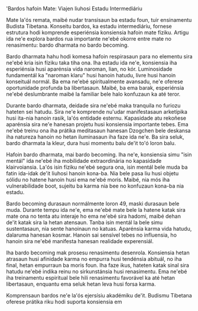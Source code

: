 'Bardos hafoin Mate: Viajen liuhosi Estadu Intermediáriu

Mate la'ós remata, maibé nudar transisaun ba estadu foun, tuir ensinamentu Budista Tibetana. Konseitu bardos, ka estadu intermediáriu, fornese estrutura hodi komprende esperiénsia konsiensia hafoin mate fíziku. Artigu ida ne'e explora bardos rua importante ne'ebé okorre entre mate no renasimentu: bardo dharmata no bardo becoming.

Bardo dharmata hahu hodi komesa hafoin respirasaun para no elementu sira ne'ebé kria isin fíziku taka tiha ona. Iha estadu ida ne'e, konsiensia iha esperiénsia husi aparénsia vida naroman, lian, no kór. Luminosidade fundamentál ka "naroman klaru" husi hanoin hatudu, livre husi hanoin konseituál normál. Ba ema ne'ebé spiritualmente avansadu, ne'e oferese oportunidade profunda ba libertasaun. Maibé, ba ema barak, esperiénsia ne'ebé deslumbrante maibé la familiar bele halo konfuzaun ka até teror.

Durante bardo dharmata, deidade sira ne'ebé maka tranquila no furiozu hateten sei hatudu. Sira ne'e komprende nu'udar manifestasaun arketípika husi ita-nia hanoin rasik, la'ós entidade esternu. Kapasidade atu rekoñese aparénsia sira ne'e hanesan projetu husi konsiensia importante tebes. Ema ne'ebé treinu ona iha prátika meditasaun hanesan Dzogchen bele deskansa iha natureza hanoin no hetan iluminasaun iha faze ida ne'e. Ba sira seluk, bardo dharmata la kleur, dura husi momentu balu de'it to'ó loron balu.

Hafoin bardo dharmata, mai bardo becoming. Iha ne'e, konsiensia simu "isin mentál" ida ne'ebé iha mobilidade extraordinária no kapasidade klairvoiansia. La'ós isin fíziku ne'ebé segura ona, isin mentál bele muda ba fatin ida-idak de'it liuhosi hanoin kona-ba. Nia bele pasa liu husi objetu sólidu no hatene hanoin husi ema ne'ebé moris. Maibé, nia mós iha vulnerabilidade boot, sujeitu ba karma nia bee no konfuzaun kona-ba nia estadu.

Bardo becoming durasaun normálmente loron 49, maski durasaun bele muda. Durante tempu ida ne'e, ema ne'ebé mate bele la hatene katak sira mate ona no tenta atu interaje ho ema ne'ebé sira hadomi, maibé dehan de'it katak sira la hetan atensaun. Tanba isin mentál la bele simu sustentasaun, nia sente hanoinaun no katuas. Aparénsia karma vida hatudu, dalaruma hanesan kosmar. Hanoin sai sensível tebes no influensia, ho hanoin sira ne'ebé manifesta hanesan realidade experensiál.

Iha bardo becoming mak prosesu renasimentu desenrola. Konsiensia hetan atrasaun husi afinidade karma no empurra husi tendénsia abituál, no iha final, hetan empurraun ba moris foun. Iha faze ikus, hateten katak sinal sira hatudu ne'ebé indika reinu no sirkunstánsia husi renasimentu. Ema ne'ebé iha treinamentu espiritual bele hili renasimentu favorável ka até hetan libertasaun, enquantu ema seluk hetan leva husi forsa karma.

Komprensaun bardos ne'e la'ós ejersísiu akadémiku de'it. Budismu Tibetana oferese prátika riku hodi suporta konsiensia em